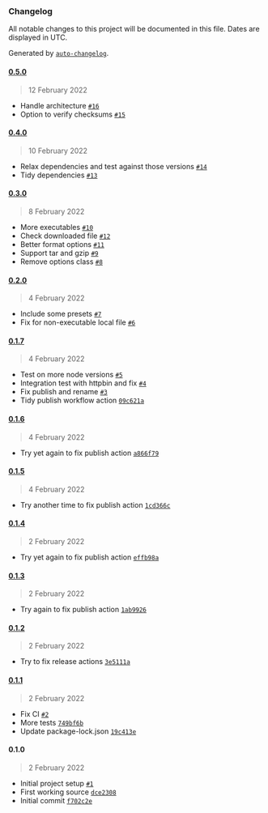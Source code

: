 ### Changelog

All notable changes to this project will be documented in this file. Dates are displayed in UTC.

Generated by [`auto-changelog`](https://github.com/CookPete/auto-changelog).

#### [0.5.0](https://github.com/plumdog/fetch-executable/compare/0.4.0...0.5.0)

> 12 February 2022

- Handle architecture [`#16`](https://github.com/plumdog/fetch-executable/pull/16)
- Option to verify checksums [`#15`](https://github.com/plumdog/fetch-executable/pull/15)

#### [0.4.0](https://github.com/plumdog/fetch-executable/compare/0.3.0...0.4.0)

> 10 February 2022

- Relax dependencies and test against those versions [`#14`](https://github.com/plumdog/fetch-executable/pull/14)
- Tidy dependencies [`#13`](https://github.com/plumdog/fetch-executable/pull/13)

#### [0.3.0](https://github.com/plumdog/fetch-executable/compare/0.2.0...0.3.0)

> 8 February 2022

- More executables [`#10`](https://github.com/plumdog/fetch-executable/pull/10)
- Check downloaded file [`#12`](https://github.com/plumdog/fetch-executable/pull/12)
- Better format options [`#11`](https://github.com/plumdog/fetch-executable/pull/11)
- Support tar and gzip [`#9`](https://github.com/plumdog/fetch-executable/pull/9)
- Remove options class [`#8`](https://github.com/plumdog/fetch-executable/pull/8)

#### [0.2.0](https://github.com/plumdog/fetch-executable/compare/0.1.7...0.2.0)

> 4 February 2022

- Include some presets [`#7`](https://github.com/plumdog/fetch-executable/pull/7)
- Fix for non-executable local file [`#6`](https://github.com/plumdog/fetch-executable/pull/6)

#### [0.1.7](https://github.com/plumdog/fetch-executable/compare/0.1.6...0.1.7)

> 4 February 2022

- Test on more node versions [`#5`](https://github.com/plumdog/fetch-executable/pull/5)
- Integration test with httpbin and fix [`#4`](https://github.com/plumdog/fetch-executable/pull/4)
- Fix publish and rename [`#3`](https://github.com/plumdog/fetch-executable/pull/3)
- Tidy publish workflow action [`09c621a`](https://github.com/plumdog/fetch-executable/commit/09c621a70baaa2d6c4fdd85e2f32fc26c211e4a6)

#### [0.1.6](https://github.com/plumdog/fetch-executable/compare/0.1.5...0.1.6)

> 4 February 2022

- Try yet again to fix publish action [`a866f79`](https://github.com/plumdog/fetch-executable/commit/a866f79cc52bbc02d076066675c971db5cc831b1)

#### [0.1.5](https://github.com/plumdog/fetch-executable/compare/0.1.4...0.1.5)

> 4 February 2022

- Try another time to fix publish action [`1cd366c`](https://github.com/plumdog/fetch-executable/commit/1cd366c041d6c9c8aacfef690652ebb64f94a5a6)

#### [0.1.4](https://github.com/plumdog/fetch-executable/compare/0.1.3...0.1.4)

> 2 February 2022

- Try yet again to fix publish action [`effb98a`](https://github.com/plumdog/fetch-executable/commit/effb98adad68befb040e1e55c6e9f4ffd6f4dfc6)

#### [0.1.3](https://github.com/plumdog/fetch-executable/compare/0.1.2...0.1.3)

> 2 February 2022

- Try again to fix publish action [`1ab9926`](https://github.com/plumdog/fetch-executable/commit/1ab9926eec862355bf51f1c71144b2146b60ea1c)

#### [0.1.2](https://github.com/plumdog/fetch-executable/compare/0.1.1...0.1.2)

> 2 February 2022

- Try to fix release actions [`3e5111a`](https://github.com/plumdog/fetch-executable/commit/3e5111abc650f9967daf4b24decdeb672a7e0a76)

#### [0.1.1](https://github.com/plumdog/fetch-executable/compare/0.1.0...0.1.1)

> 2 February 2022

- Fix CI [`#2`](https://github.com/plumdog/fetch-executable/pull/2)
- More tests [`749bf6b`](https://github.com/plumdog/fetch-executable/commit/749bf6bdbeea8f818f57709717224cd965ab407b)
- Update package-lock.json [`19c413e`](https://github.com/plumdog/fetch-executable/commit/19c413e8112b6e8654e93a403d1f3db5e96cd994)

#### 0.1.0

> 2 February 2022

- Initial project setup [`#1`](https://github.com/plumdog/fetch-executable/pull/1)
- First working source [`dce2308`](https://github.com/plumdog/fetch-executable/commit/dce23088481fbff1a0e6319d7fa887479fa1135a)
- Initial commit [`f702c2e`](https://github.com/plumdog/fetch-executable/commit/f702c2e22e58ef8a10a3a5dea5bd9254acfc4d11)
